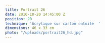 ```yaml
---
title: Portrait 26
date: 2016-10-20 14:45:00 Z
position: 20
technique: 'Acrylique sur carton entoilé  '
dimensions: 46 x 33 cm
photo: "/uploads/portrait26_hd.jpg"
---
```


